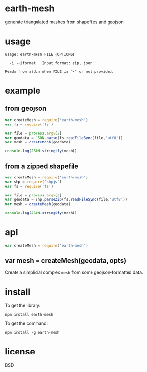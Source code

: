 # earth-mesh

generate triangulated meshes from shapefiles and geojson

# usage

```
usage: earth-mesh FILE {OPTIONS}

  -i --iformat   Input format: zip, json

Reads from stdin when FILE is "-" or not provided.

```

# example

## from geojson

``` js
var createMesh = require('earth-mesh')
var fs = require('fs')

var file = process.argv[2]
var geodata = JSON.parse(fs.readFileSync(file,'utf8'))
var mesh = createMesh(geodata)

console.log(JSON.stringify(mesh))
```

## from a zipped shapefile

``` js
var createMesh = require('earth-mesh')
var shp = require('shpjs')
var fs = require('fs')

var file = process.argv[2]
var geodata = shp.parseZip(fs.readFileSync(file,'utf8'))
var mesh = createMesh(geodata)

console.log(JSON.stringify(mesh))
```

# api

``` js
var createMesh = require('earth-mesh')
```

## var mesh = createMesh(geodata, opts)

Create a simplicial complex `mesh` from some geojson-formatted data.

# install

To get the library:

```
npm install earth-mesh
```

To get the command:

```
npm install -g earth-mesh
```

# license

BSD
